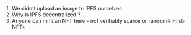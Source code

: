1. We didn't upload an image to IPFS ourselves
2. Why is IPFS decentralized ? 
3. Anyone can mint an NFT here - not verifiably scarce or random# First-NFTs
